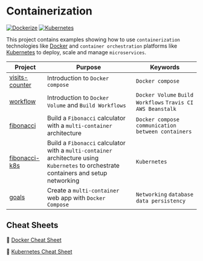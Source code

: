 # Containerization

[![Dockerize](https://img.shields.io/badge/Docker-FFF?style=flat&logo=Docker)](https://www.docker.com/)
[![Kubernetes](https://img.shields.io/badge/Kubernetes-FFF?style=flat&logo=Kubernetes)](https://kubernetes.io/)

This project contains examples showing how to use `containerization` technologies like [Docker](https://www.docker.com/) and `container orchestration` platforms like [Kubernetes](https://kubernetes.io/) to deploy, scale and manage `microservices`.

|Project |Purpose |Keywords |
|--------|--------|---------|
| [visits-counter](./01-visits-counter) | Introduction to `Docker compose` | `Docker compose` |
| [workflow](02-workflow) | Introduction to `Docker Volume` and `Build Workflows` | `Docker Volume` `Build Workflows` `Travis CI` `AWS Beanstalk` |
| [fibonacci](03-fibonacci) | Build a `Fibonacci` calculator with a `multi-container` architecture | `Docker compose` `communication between containers` |
| [fibonacci-k8s](04-fibonacci-k8s) | Build a `Fibonacci` calculator with a `multi-container` architecture using `Kubernetes` to orchestrate containers and setup networking | `Kubernetes` |
| [goals](05-goals) | Create a `multi-container` web app with `Docker Compose` | `Networking` `database data persistency` |

## Cheat Sheets

:blue_book: [Docker Cheat Sheet](./DockerCheatSheet.md)

:notebook: [Kubernetes Cheat Sheet](./KubernetesCheatSheet.md)
